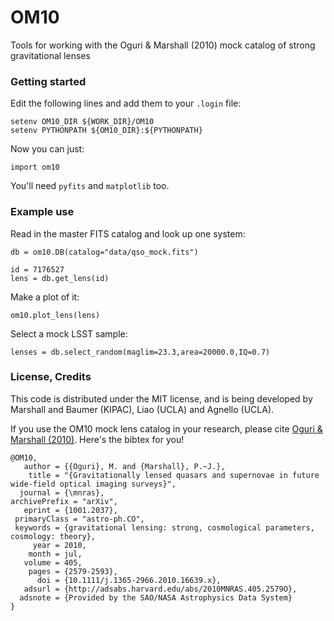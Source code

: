 OM10
====

Tools for working with the Oguri &amp; Marshall (2010) mock catalog of strong gravitational lenses

### Getting started

Edit the following lines and add them to your `.login` file:

    setenv OM10_DIR ${WORK_DIR}/OM10
    setenv PYTHONPATH ${OM10_DIR}:${PYTHONPATH}

Now you can just:

    import om10
    
You'll need `pyfits` and `matplotlib` too.

### Example use

Read in the master FITS catalog and look up one system:    
        
    db = om10.DB(catalog="data/qso_mock.fits")
    
    id = 7176527
    lens = db.get_lens(id)

Make a plot of it:

    om10.plot_lens(lens)

Select a mock LSST sample:

    lenses = db.select_random(maglim=23.3,area=20000.0,IQ=0.7)

### License, Credits

This code is distributed under the MIT license, and is being developed by Marshall 
and Baumer (KIPAC), Liao (UCLA) and Agnello (UCLA).

If you use the OM10 mock lens catalog in your research, please cite [Oguri &amp; Marshall
(2010)](http://adsabs.harvard.edu/abs/2010MNRAS.405.2579O). Here's the bibtex for you!

    @OM10,
       author = {{Oguri}, M. and {Marshall}, P.~J.},
        title = "{Gravitationally lensed quasars and supernovae in future wide-field optical imaging surveys}",
      journal = {\mnras},
    archivePrefix = "arXiv",
       eprint = {1001.2037},
     primaryClass = "astro-ph.CO",
     keywords = {gravitational lensing: strong, cosmological parameters, cosmology: theory},
         year = 2010,
        month = jul,
       volume = 405,
        pages = {2579-2593},
          doi = {10.1111/j.1365-2966.2010.16639.x},
       adsurl = {http://adsabs.harvard.edu/abs/2010MNRAS.405.2579O},
      adsnote = {Provided by the SAO/NASA Astrophysics Data System}
    }
